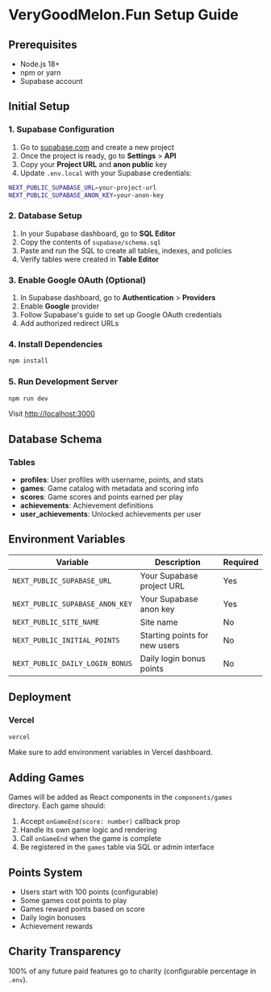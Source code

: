 # VeryGoodMelon.Fun Setup Guide

## Prerequisites
- Node.js 18+
- npm or yarn
- Supabase account

## Initial Setup

### 1. Supabase Configuration

1. Go to [supabase.com](https://supabase.com) and create a new project
2. Once the project is ready, go to **Settings** > **API**
3. Copy your **Project URL** and **anon public** key
4. Update `.env.local` with your Supabase credentials:

```bash
NEXT_PUBLIC_SUPABASE_URL=your-project-url
NEXT_PUBLIC_SUPABASE_ANON_KEY=your-anon-key
```

### 2. Database Setup

1. In your Supabase dashboard, go to **SQL Editor**
2. Copy the contents of `supabase/schema.sql`
3. Paste and run the SQL to create all tables, indexes, and policies
4. Verify tables were created in **Table Editor**

### 3. Enable Google OAuth (Optional)

1. In Supabase dashboard, go to **Authentication** > **Providers**
2. Enable **Google** provider
3. Follow Supabase's guide to set up Google OAuth credentials
4. Add authorized redirect URLs

### 4. Install Dependencies

```bash
npm install
```

### 5. Run Development Server

```bash
npm run dev
```

Visit [http://localhost:3000](http://localhost:3000)

## Database Schema

### Tables

- **profiles**: User profiles with username, points, and stats
- **games**: Game catalog with metadata and scoring info
- **scores**: Game scores and points earned per play
- **achievements**: Achievement definitions
- **user_achievements**: Unlocked achievements per user

## Environment Variables

| Variable | Description | Required |
|----------|-------------|----------|
| `NEXT_PUBLIC_SUPABASE_URL` | Your Supabase project URL | Yes |
| `NEXT_PUBLIC_SUPABASE_ANON_KEY` | Your Supabase anon key | Yes |
| `NEXT_PUBLIC_SITE_NAME` | Site name | No |
| `NEXT_PUBLIC_INITIAL_POINTS` | Starting points for new users | No |
| `NEXT_PUBLIC_DAILY_LOGIN_BONUS` | Daily login bonus points | No |

## Deployment

### Vercel

```bash
vercel
```

Make sure to add environment variables in Vercel dashboard.

## Adding Games

Games will be added as React components in the `components/games` directory. Each game should:

1. Accept `onGameEnd(score: number)` callback prop
2. Handle its own game logic and rendering
3. Call `onGameEnd` when the game is complete
4. Be registered in the `games` table via SQL or admin interface

## Points System

- Users start with 100 points (configurable)
- Some games cost points to play
- Games reward points based on score
- Daily login bonuses
- Achievement rewards

## Charity Transparency

100% of any future paid features go to charity (configurable percentage in `.env`).
